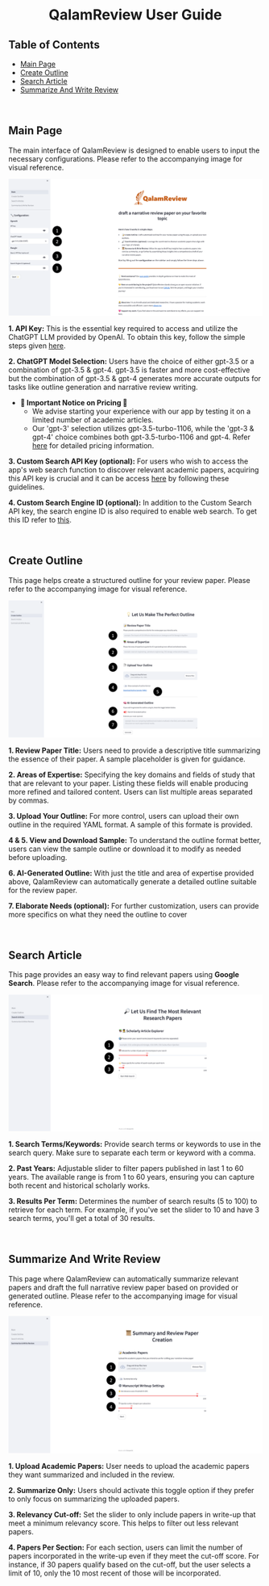 <h1 align="center"><strong>QalamReview User Guide</strong></h1>

## **Table of Contents**

- [Main Page](#main-page)
- [Create Outline](#create-outline)
- [Search Article](#search-article)
- [Summarize And Write Review](#summarize-and-write-review)

<br>

## **Main Page**

The main interface of QalamReview is designed to enable users to input the necessary configurations. Please refer to the accompanying image for visual reference.

![main](./pics/main.png)

**1. API Key:** This is the essential key required to access and utilize the ChatGPT LLM provided by OpenAI. To obtain this key, follow the simple steps given [here](https://gptforwork.com/help/gpt-for-docs/setup/create-openai-api-key).

**2. ChatGPT Model Selection:** Users have the choice of either gpt-3.5 or a combination of gpt-3.5 & gpt-4. gpt-3.5 is faster and more cost-effective but the combination of gpt-3.5 & gpt-4 generates more accurate outputs for tasks like outline generation and narrative review writing.

- **🚨 Important Notice on Pricing 🚨** 
    - We advise starting your experience with our app by testing it on a limited number of academic articles.
    - Our 'gpt-3' selection utilizes gpt-3.5-turbo-1106, while the 'gpt-3 & gpt-4' choice combines both gpt-3.5-turbo-1106 and gpt-4. Refer [here](https://openai.com/pricing) for detailed pricing information.

**3. Custom Search API Key (optional):** For users who wish to access the app's web search function to discover relevant academic papers, acquiring this API key is crucial and it can be access [here](https://developers.google.com/custom-search/v1/overview#api_key) by following these guidelines.

**4. Custom Search Engine ID (optional):** In addition to the Custom Search API key, the search engine ID is also required to enable web search. To get this ID refer to [this](https://developers.google.com/custom-search/v1/overview#search_engine_id).

<br>

## **Create Outline**

This page helps create a structured outline for your review paper. Please refer to the accompanying image for visual reference.

![outline](./pics/outline.png)


**1. Review Paper Title:** Users need to provide a descriptive title summarizing the essence of their paper. A sample placeholder is given for guidance.

**2. Areas of Expertise:** Specifying the key domains and fields of study that that are relevant to your paper. Listing these fields will enable producing more refined and tailored content. Users can list multiple areas separated by commas.

**3. Upload Your Outline:** For more control, users can upload their own outline in the required YAML format. A sample of this formate is provided.

**4 & 5.  View and Download Sample:** To understand the outline format better, users can view the sample outline or download it to modify as needed before uploading.

**6. AI-Generated Outline:** With just the title and area of expertise provided above, QalamReview can automatically generate a detailed outline suitable for the review paper.

**7. Elaborate Needs (optional):** For further customization, users can provide more specifics on what they need the outline to cover


<br>

## **Search Article**

This page provides an easy way to find relevant papers using **Google Search**. Please refer to the accompanying image for visual reference.

![web](./pics/web.png)

**1. Search Terms/Keywords:** Provide search terms or keywords to use in the search query. Make sure to separate each term or keyword with a comma.

**2. Past Years:** Adjustable slider to filter papers published in last 1 to 60 years. The available range is from 1 to 60 years, ensuring you can capture both recent and historical scholarly works.

**3. Results Per Term:** Determines the number of search results (5 to 100) to retrieve for each term. For example, if you've set the slider to 10 and have 3 search terms, you'll get a total of 30 results.

<br>


## **Summarize And Write Review**

This page where QalamReview can automatically summarize relevant papers and draft the full narrative review paper based on provided or generated outline. Please refer to the accompanying image for visual reference.

![writing](./pics/writing.png)

**1. Upload Academic Papers:** User needs to upload the academic papers they want summarized and included in the review.

**2. Summarize Only:** Users should activate this toggle option if they prefer to only focus on summarizing the uploaded papers.

**3. Relevancy Cut-off:** Set the slider to only include papers in write-up that meet a minimum relevancy score. This helps to filter out less relevant papers.

**4. Papers Per Section:** For each section, users can limit the number of papers incorporated in the write-up even if they meet the cut-off score. For instance, if 30 papers qualify based on the cut-off, but the user selects a limit of 10, only the 10 most recent of those will be incorporated.